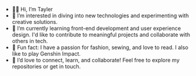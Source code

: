 - 👋🏾 Hi, I’m Tayler
- 👀 I’m interested in diving into new technologies and experimenting with creative solutions.
- 🌱 I’m currently learning front-end development and user experience design. I'd like to contribute to meaningful projects and collaborate with others in tech.
- 💞️ Fun fact: I have a passion for fashion, sewing, and love to read. I also like to play Genshin Impact.
- 💬 I’d love to connect, learn, and collaborate! Feel free to explore my repositories or get in touch.

<!---
FeminineIntrovert/FeminineIntrovert is a ✨ special ✨ repository because its `README.md` (this file) appears on your GitHub profile.
You can click the Preview link to take a look at your changes.
--->
